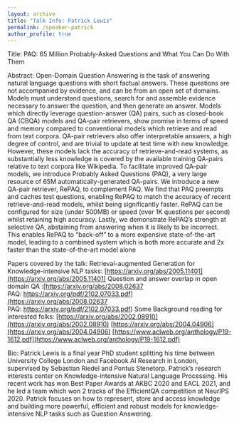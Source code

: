 ```yaml
---
layout: archive
title: "Talk Info: Patrick Lewis"
permalink: /speaker-patrick
author_profile: true
---
```


Title:
PAQ: 65 Million Probably-Asked Questions and What You Can Do With Them
 
Abstract:
Open-Domain Question Answering is the task of answering natural language questions with short factual answers. These questions are not accompanied by evidence, and can be from an open set of domains. Models must understand questions, search for and assemble evidence necessary to answer the question, and then generate an answer.
Models which directly leverage question-answer (QA) pairs, such as closed-book QA (CBQA) models and QA-pair retrievers, show promise in terms of speed and memory compared to conventional models which retrieve and read from text corpora. QA-pair retrievers also offer interpretable answers, a high degree of control, and are trivial to update at test time with new knowledge. However, these models lack the accuracy of retrieve-and-read systems, as substantially less knowledge is covered by the available training QA-pairs relative to text corpora like Wikipedia. To facilitate improved QA-pair models, we introduce Probably Asked Questions (PAQ), a very large resource of 65M automatically-generated QA-pairs. We introduce a new QA-pair retriever, RePAQ, to complement PAQ. We find that PAQ preempts and caches test questions, enabling RePAQ to match the accuracy of recent retrieve-and-read models, whilst being significantly faster. RePAQ can be configured for size (under 500MB) or speed (over 1K questions per second) whilst retaining high accuracy. Lastly, we demonstrate RePAQ’s strength at selective QA, abstaining from answering when it is likely to be incorrect. This enables RePAQ to “back-off” to a more expensive state-of-the-art model, leading to a combined system which is both more accurate and 2x faster than the state-of-the-art model alone
 
Papers covered by the talk: 
Retrieval-augmented Generation for Knowledge-intensive NLP tasks: [https://arxiv.org/abs/2005.11401](https://arxiv.org/abs/2005.11401)
Question and answer overlap in open domain QA :[https://arxiv.org/abs/2008.02637  
PAQ: https://arxiv.org/pdf/2102.07033.pdf](https://arxiv.org/abs/2008.02637  
PAQ: https://arxiv.org/pdf/2102.07033.pdf)
Some Background reading for interested folks:
[https://arxiv.org/abs/2002.08910](https://arxiv.org/abs/2002.08910)
[https://arxiv.org/abs/2004.04906](https://arxiv.org/abs/2004.04906)
[https://www.aclweb.org/anthology/P19-1612.pdf](https://www.aclweb.org/anthology/P19-1612.pdf)
 
Bio:
Patrick Lewis is a final year PhD student splitting his time between University College London and Facebook AI Research in London, supervised by Sebastian Riedel and Pontus Stenetorp. Patrick’s research interests center on Knowledge-intensive Natural Language Processing. His recent work has won Best Paper Awards at AKBC 2020 and EACL 2021, and he led a team which won 2 tracks of the EfficientQA competition at NeurIPS 2020. Patrick focuses on how to represent, store and access knowledge and building more powerful, efficient and robust models for knowledge-intensive NLP tasks such as Question Answering.

